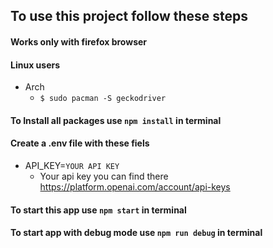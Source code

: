 ## To use this project follow these steps

#### Works only with firefox browser

#### Linux users
  * Arch
    - `$ sudo pacman -S geckodriver`


#### To Install all packages use `npm install` in terminal

#### Create a .env file with these fiels
* API_KEY=`YOUR API KEY`
  * Your api key you can find there https://platform.openai.com/account/api-keys

#### To start this app use `npm start` in terminal

#### To start app with debug mode use `npm run debug` in terminal
